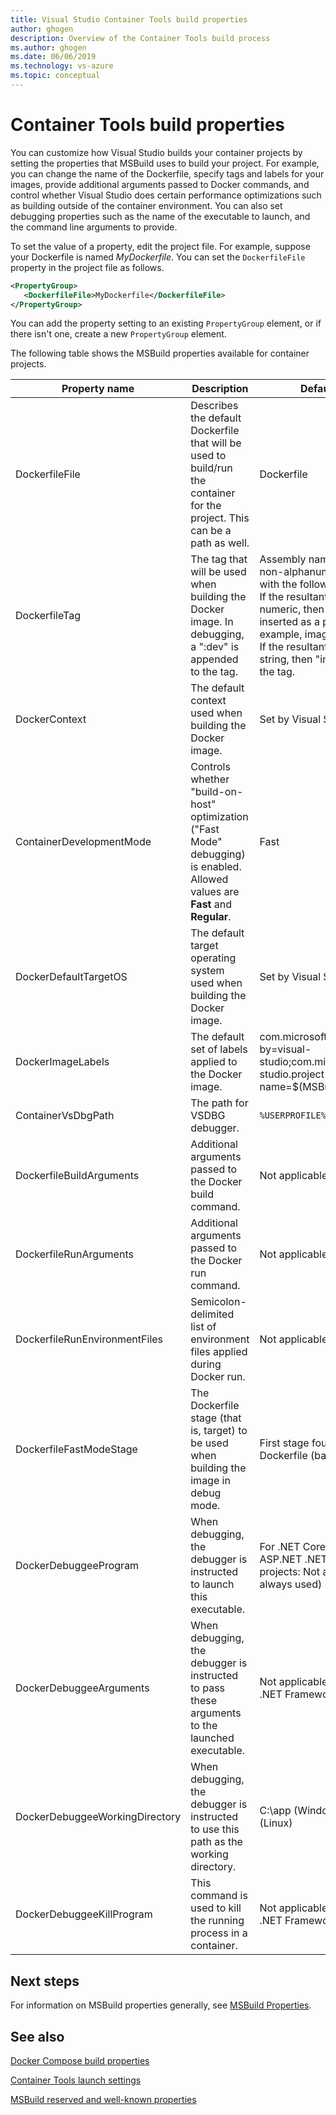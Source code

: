 ```yaml
---
title: Visual Studio Container Tools build properties
author: ghogen
description: Overview of the Container Tools build process
ms.author: ghogen
ms.date: 06/06/2019
ms.technology: vs-azure
ms.topic: conceptual
---
```

# Container Tools build properties

You can customize how Visual Studio builds your container projects by setting the properties that MSBuild uses to build your project. For example, you can change the name of the Dockerfile, specify tags and labels for your images, provide additional arguments passed to Docker commands, and control whether Visual Studio does certain performance optimizations such as building outside of the container environment. You can also set debugging properties such as the name of the executable to launch, and the command line arguments to provide.

To set the value of a property, edit the project file. For example, suppose your Dockerfile is named *MyDockerfile*. You can set the `DockerfileFile` property in the project file as follows.

```xml
<PropertyGroup>
   <DockerfileFile>MyDockerfile</DockerfileFile>
</PropertyGroup>
```

You can add the property setting to an existing `PropertyGroup` element, or if there isn't one, create a new `PropertyGroup` element.

The following table shows the MSBuild properties available for container projects.

| Property name | Description | Default value  |
|---------------|-------------|----------------|
| DockerfileFile | Describes the default Dockerfile that will be used to build/run the container for the project. This can be a path as well. | Dockerfile |
| DockerfileTag | The tag that will be used when building the Docker image. In debugging, a ":dev" is appended to the tag. | Assembly name after stripping non-alphanumeric characters with the following rules: <br/> If the resultant tag is all numeric, then "image" is inserted as a prefix (for example, image2314) <br/> If the resultant tag is an empty string, then "image" is used as the tag. |
| DockerContext | The default context used when building the Docker image. | Set by Visual Studio. |
| ContainerDevelopmentMode | Controls whether "build-on-host" optimization ("Fast Mode" debugging) is enabled.  Allowed values are **Fast** and **Regular**. | Fast |
| DockerDefaultTargetOS | The default target operating system used when building the Docker image. | Set by Visual Studio. |
| DockerImageLabels | The default set of labels applied to the Docker image. | com.microsoft.created-by=visual-studio;com.microsoft.visual-studio.project-name=$(MSBuildProjectName) |
| ContainerVsDbgPath | The path for VSDBG debugger. | `%USERPROFILE%\vsdbg\vs2017u5` |
| DockerfileBuildArguments | Additional arguments passed to the Docker build command. | Not applicable. |
| DockerfileRunArguments | Additional arguments passed to the Docker run command. | Not applicable. |
| DockerfileRunEnvironmentFiles | Semicolon-delimited list of environment files applied during Docker run. | Not applicable. |
| DockerfileFastModeStage | The Dockerfile stage (that is, target) to be used when building the image in debug mode. | First stage found in the Dockerfile (base) |
| DockerDebuggeeProgram | When debugging, the debugger is instructed to launch this executable. | For .NET Core projects: dotnet, ASP.NET .NET Framework projects: Not applicable (IIS is always used) |
| DockerDebuggeeArguments | When debugging, the debugger is instructed to pass these arguments to the launched executable. | Not applicable to ASP.NET .NET Framework projects |
| DockerDebuggeeWorkingDirectory | When debugging, the debugger is instructed to use this path as the working directory. | C:\app (Windows) or /app (Linux) |
| DockerDebuggeeKillProgram | This command is used to kill the running process in a container. | Not applicable to ASP.NET .NET Framework projects |

## Next steps

For information on MSBuild properties generally, see [MSBuild Properties](../msbuild/msbuild-properties.md).

## See also

[Docker Compose build properties](docker-compose-properties.md)

[Container Tools launch settings](container-launch-settings.md)

[MSBuild reserved and well-known properties](../msbuild/msbuild-reserved-and-well-known-properties.md)

